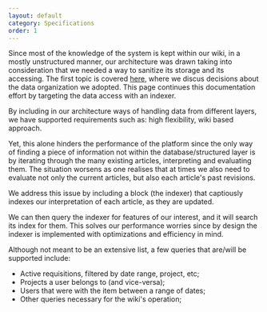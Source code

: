 ```yaml
---
layout: default
category: Specifications
order: 1
---
```


Since most of the knowledge of the system is kept within our wiki, in a
mostly unstructured manner, our architecture was drawn taking into
consideration that we needed a way to sanitize its storage and its accessing.
The first topic is covered [here](/developer/data-structure/), where we discus
decisions about the data organization we adopted. This page continues this
documentation effort by targeting the data access with an indexer.

By including in our architecture ways of handling data from different layers,
we have supported requirements such as: high flexibility, wiki based approach.

Yet, this alone hinders the performance of the platform since the only way of
finding a piece of information not within the database/structured layer is by
iterating through the many existing articles, interpreting and evaluating
them. The situation worsens as one realises that at times we also need to
evaluate not only the current articles, but also each article's past
revisions.

We address this issue by including a block (the indexer) that captiously
indexes our interpretation of each article, as they are updated.

We can then query the indexer for features of our interest, and it will search
its index for them. This solves our performance worries since by design the
indexer is implemented with optimizations and efficiency in mind.

Although not meant to be an extensive list, a few queries that are/will be
supported include:
* Active requisitions, filtered by date range, project, etc;
* Projects a user belongs to (and vice-versa);
* Users that were with the item between a range of dates;
* Other queries necessary for the wiki's operation;
